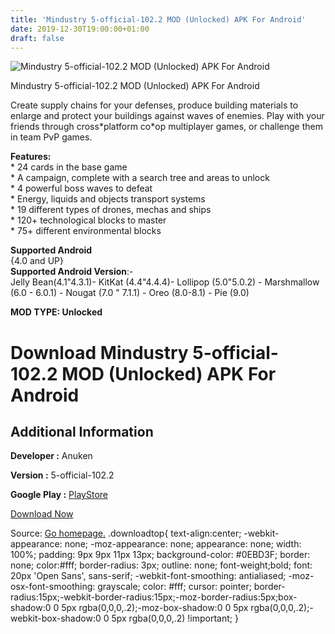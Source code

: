 ```yaml
---
title: 'Mindustry 5-official-102.2 MOD (Unlocked) APK For Android'
date: 2019-12-30T19:00:00+01:00
draft: false
---
```


![Mindustry 5-official-102.2 MOD (Unlocked) APK For Android](https://i1.wp.com/apkhome.net/wp-content/uploads/2019/12/Mindustry-5-official-102.2-MOD-Unlocked.png "Mindustry 5-official-102.2 MOD (Unlocked) APK For Android")

  

Mindustry 5-official-102.2 MOD (Unlocked) APK For Android

Create supply chains for your defenses, produce building materials to enlarge and protect your buildings against waves of enemies. Play with your friends through cross\*platform co\*op multiplayer games, or challenge them in team PvP games.

**Features:**  
\* 24 cards in the base game  
\* A campaign, complete with a search tree and areas to unlock  
\* 4 powerful boss waves to defeat  
\* Energy, liquids and objects transport systems  
\* 19 different types of drones, mechas and ships  
\* 120+ technological blocks to master  
\* 75+ different environmental blocks

**Supported Android**  
{4.0 and UP}  
**Supported Android Version**:-  
Jelly Bean(4.1"4.3.1)- KitKat (4.4"4.4.4)- Lollipop (5.0"5.0.2) - Marshmallow (6.0 - 6.0.1) - Nougat (7.0 " 7.1.1) - Oreo (8.0-8.1) - Pie (9.0)

**MOD TYPE: Unlocked**

Download Mindustry 5-official-102.2 MOD (Unlocked) APK For Android
==================================================================

Additional Information
----------------------

**Developer :** Anuken

**Version :** 5-official-102.2

**Google Play :** [PlayStore](https://play.google.com/store/apps/details?id=io.anuke.mindustry)

  

[Download Now](https://store4app.co/post/mindustry-5-official-102-2-mod-unlocked-apk-for-android_1577727330)

  
Source: [Go homepage.](https://store4app.co/post/mindustry-5-official-102-2-mod-unlocked-apk-for-android_1577727330) .downloadtop{ text-align:center; -webkit-appearance: none; -moz-appearance: none; appearance: none; width: 100%; padding: 9px 9px 11px 13px; background-color: #0EBD3F; border: none; color:#fff; border-radius: 3px; outline: none; font-weight;bold; font: 20px 'Open Sans', sans-serif; -webkit-font-smoothing: antialiased; -moz-osx-font-smoothing: grayscale; color: #fff; cursor: pointer; border-radius:15px;-webkit-border-radius:15px;-moz-border-radius:5px;box-shadow:0 0 5px rgba(0,0,0,.2);-moz-box-shadow:0 0 5px rgba(0,0,0,.2);-webkit-box-shadow:0 0 5px rgba(0,0,0,.2) !important; }